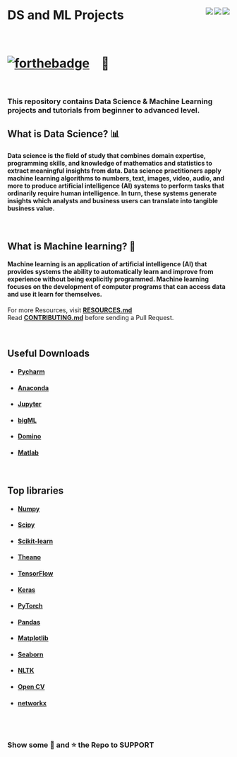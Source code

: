# DS and ML Projects <img align = "right" src ="https://img.shields.io/github/watchers/hhhrrrttt222111/DS_and_ML_projects?style=flat-square"> <img align = "right" src ="https://img.shields.io/github/stars/hhhrrrttt222111/DS_and_ML_projects?style=flat-square">    <img align = "right" src ="https://img.shields.io/github/forks/hhhrrrttt222111/DS_and_ML_projects?style=flat-square">

<br>

# [![forthebadge](https://forthebadge.com/images/badges/made-with-python.svg)](https://forthebadge.com) &nbsp;&nbsp; :snake: 

<br>

### This repository contains Data Science & Machine Learning projects and tutorials from beginner to advanced level.

## What is Data Science? 📊
#### Data science is the field of study that combines domain expertise, programming skills, and knowledge of mathematics and statistics to extract meaningful insights from data. Data science practitioners apply machine learning algorithms to numbers, text, images, video, audio, and more to produce artificial intelligence (AI) systems to perform tasks that ordinarily require human intelligence. In turn, these systems generate insights which analysts and business users can translate into tangible business value.

<br>

## What is Machine learning? 🤖
#### Machine learning is an application of artificial intelligence (AI) that provides systems the ability to automatically learn and improve from experience without being explicitly programmed. Machine learning focuses on the development of computer programs that can access data and use it learn for themselves.


For more Resources, visit  <b><a href="https://github.com/hhhrrrttt222111/DS_and_ML_projects/blob/master/RESOURCES.md" target='_blank'>RESOURCES.md</a></b>
 <br>
Read <b><a href="https://github.com/hhhrrrttt222111/DS_and_ML_projects/blob/master/CONTRIBUTING.md" target='_blank'>CONTRIBUTING.md</a></b> before sending a Pull Request.

<br>

## Useful Downloads 
* #### [Pycharm](https://www.jetbrains.com/pycharm/download/#section=windows)
* #### [Anaconda](https://www.anaconda.com/)
* #### [Jupyter](https://jupyter.org/)
* #### [bigML](https://bigml.com/)
* #### [Domino](https://www.dominodatalab.com/)
* #### [Matlab](https://www.mathworks.com/products/matlab.html)

<br>

## Top libraries
* #### [Numpy](https://numpy.org/)
* #### [Scipy](https://www.scipy.org/)
* #### [Scikit-learn](https://scikit-learn.org/stable/index.html)
* #### [Theano](http://www.deeplearning.net/software/theano/)
* #### [TensorFlow](https://www.tensorflow.org/)
* #### [Keras](https://keras.io/)
* #### [PyTorch](https://pytorch.org/)
* #### [Pandas](https://pandas.pydata.org/)
* #### [Matplotlib](https://pytorch.org/)
* #### [Seaborn](https://seaborn.pydata.org/) 
* #### [NLTK](https://www.nltk.org/)
* #### [Open CV](https://opencv.org/)
* #### [networkx](https://networkx.org/)

<br><br>

### Show some :green_heart: and :star: the Repo to SUPPORT 
